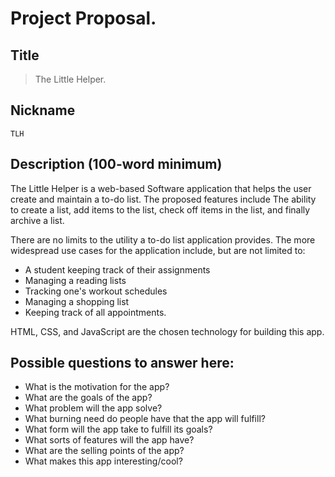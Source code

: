 # Project Proposal. 

## Title
> The Little Helper.

## Nickname
`TLH`

## Description (100-word minimum)
The Little Helper is a web-based Software application that helps the user create and maintain a to-do list. The proposed features include The ability to create a list, add items to the list, check off items in the list, and finally archive a list.

There are no limits to the utility a to-do list application provides. The more widespread use cases for the application include, but are not limited to:
* A student keeping track of their assignments
* Managing a reading lists
* Tracking one's workout schedules
* Managing a shopping list
* Keeping track of all appointments.

HTML, CSS, and JavaScript are the chosen technology for building this app.

## Possible questions to answer here:
* What is the motivation for the app?
* What are the goals of the app?
* What problem will the app solve?
* What burning need do people have that the app will fulfill?
* What form will the app take to fulfill its goals?
* What sorts of features will the app have?
* What are the selling points of the app?
* What makes this app interesting/cool?
 